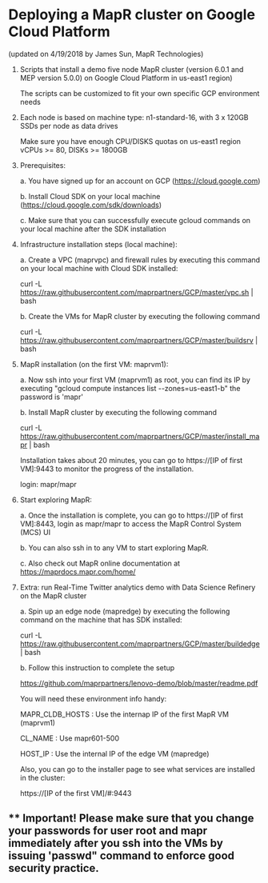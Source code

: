 # Deploying a MapR cluster on Google Cloud Platform   

(updated on 4/19/2018 by James Sun, MapR Technologies)

1. Scripts that install a demo five node MapR cluster (version 6.0.1 and MEP version 5.0.0) on Google Cloud 
   Platform in us-east1 region)

   The scripts can be customized to fit your own specific GCP environment needs

2. Each node is based on machine type: 
   n1-standard-16, with 3 x 120GB SSDs per node as data drives
   
   Make sure you have enough CPU/DISKS quotas on us-east1 region
   vCPUs >= 80, DISKs >= 1800GB

3. Prerequisites:
 
   a. You have signed up for an account on GCP (https://cloud.google.com)
   
   b. Install Cloud SDK on your local machine (https://cloud.google.com/sdk/downloads)
   
   c. Make sure that you can successfully execute gcloud commands on your local machine after the
      SDK installation

4. Infrastructure installation steps (local machine): 

   a. Create a VPC (maprvpc) and firewall rules by executing this command on your local machine with Cloud SDK installed:
   
      curl -L https://raw.githubusercontent.com/maprpartners/GCP/master/vpc.sh | bash

   
   b. Create the VMs for MapR cluster by executing the following command
   
      curl -L https://raw.githubusercontent.com/maprpartners/GCP/master/buildsrv | bash

5. MapR installation (on the first VM: maprvm1): 
   
   a. Now ssh into your first VM (maprvm1) as root, you can find its IP by executing "gcloud compute instances list --zones=us-east1-b"
      the password is 'mapr'
      
   b. Install MapR cluster by executing the following command
   
      curl -L https://raw.githubusercontent.com/maprpartners/GCP/master/install_mapr | bash
     
      Installation takes about 20 minutes, you can go to https://[IP of first VM]:9443 to monitor the progress of the installation. 

      login: mapr/mapr 

6. Start exploring MapR:
   
   a. Once the installation is complete, you can go to https://[IP of first VM]:8443, login as mapr/mapr to access the MapR Control System (MCS) UI

   b. You can also ssh in to any VM to start exploring MapR. 
 
   c. Also check out MapR online documentation at https://maprdocs.mapr.com/home/


7. Extra: run Real-Time Twitter analytics demo with Data Science Refinery on the MapR cluster 
   
   a. Spin up an edge node (mapredge) by executing the following command on the machine that has SDK installed:
  
      curl -L https://raw.githubusercontent.com/maprpartners/GCP/master/buildedge | bash

   b. Follow this instruction to complete the setup

      https://github.com/maprpartners/lenovo-demo/blob/master/readme.pdf

      You will need these environment info handy:

      MAPR_CLDB_HOSTS :  Use the internap IP of the first MapR VM (maprvm1)

      CL_NAME : Use mapr601-500

      HOST_IP : Use the internal IP of the edge VM (mapredge)

      Also, you can go to the installer page to see what services are installed in the cluster:

      https://[IP of the first VM]/#:9443

## <b>** Important! Please make sure that you change your passwords for user root and mapr immediately after you ssh into the VMs by issuing 'passwd" command to enforce good security practice.</b>
   
